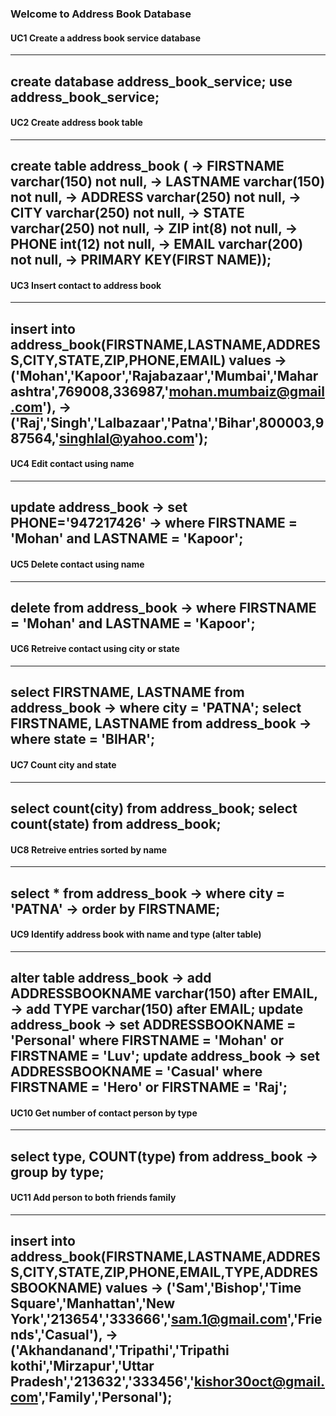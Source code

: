### Welcome to Address Book Database 

#### UC1 Create a address book service database
---
create database address_book_service;
use address_book_service;
---
#### UC2 Create address book table
---
create table address_book (
    -> FIRSTNAME varchar(150) not null,
    -> LASTNAME varchar(150) not null,
    -> ADDRESS varchar(250) not null,
    -> CITY varchar(250) not null,
    -> STATE varchar(250) not null,
    -> ZIP int(8) not null,
    -> PHONE int(12) not null,
    -> EMAIL varchar(200) not null,
    -> PRIMARY KEY(FIRST NAME));
---
#### UC3 Insert contact to address book
---
insert into address_book(FIRSTNAME,LASTNAME,ADDRESS,CITY,STATE,ZIP,PHONE,EMAIL) values
    -> ('Mohan','Kapoor','Rajabazaar','Mumbai','Maharashtra',769008,336987,'mohan.mumbaiz@gmail.com'),
    -> ('Raj','Singh','Lalbazaar','Patna','Bihar',800003,987564,'singhlal@yahoo.com');
---
#### UC4 Edit contact using name
---
update address_book
    -> set PHONE='947217426'
    -> where FIRSTNAME = 'Mohan' and LASTNAME = 'Kapoor';
---
#### UC5 Delete contact using name
---
delete from address_book
    -> where FIRSTNAME = 'Mohan' and LASTNAME = 'Kapoor';
---
#### UC6 Retreive contact using city or state
---
select FIRSTNAME, LASTNAME from address_book
    -> where city = 'PATNA';
select FIRSTNAME, LASTNAME from address_book
    -> where state = 'BIHAR';
---
#### UC7 Count city and state
---
select count(city) from address_book;
select count(state) from address_book;
---
#### UC8 Retreive entries sorted by name
---
select * from address_book
    -> where city = 'PATNA'
    -> order by FIRSTNAME;
---
#### UC9 Identify address book with name and type (alter table)
---
alter table address_book
    -> add ADDRESSBOOKNAME varchar(150) after EMAIL,
    -> add TYPE varchar(150) after EMAIL;
update address_book
    -> set ADDRESSBOOKNAME = 'Personal' where FIRSTNAME = 'Mohan' or FIRSTNAME = 'Luv';
update address_book
    -> set ADDRESSBOOKNAME = 'Casual' where FIRSTNAME = 'Hero' or FIRSTNAME = 'Raj';
---
#### UC10 Get number of contact person by type
---
select type, COUNT(type) from address_book
    -> group by type;
---
#### UC11 Add person to both friends family
---
insert into address_book(FIRSTNAME,LASTNAME,ADDRESS,CITY,STATE,ZIP,PHONE,EMAIL,TYPE,ADDRESSBOOKNAME) values
    -> ('Sam','Bishop','Time Square','Manhattan','New York','213654','333666','sam.1@gmail.com','Friends','Casual'),
    -> ('Akhandanand','Tripathi','Tripathi kothi','Mirzapur','Uttar Pradesh','213632','333456','kishor30oct@gmail.com','Family','Personal');
---